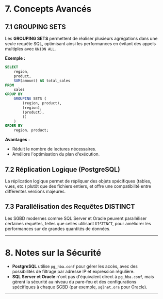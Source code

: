 # 7. Concepts Avancés

## 7.1 GROUPING SETS

Les **GROUPING SETS** permettent de réaliser plusieurs agrégations dans une seule requête SQL, optimisant ainsi les performances en évitant des appels multiples avec `UNION ALL`.

**Exemple :**

```sql
SELECT
    region,
    product,
    SUM(amount) AS total_sales
FROM
    sales
GROUP BY
    GROUPING SETS (
        (region, product),
        (region),
        (product),
        ()
    )
ORDER BY
    region, product;
```

**Avantages** :

- Réduit le nombre de lectures nécessaires.
- Améliore l'optimisation du plan d'exécution.

## 7.2 Réplication Logique (PostgreSQL)

La réplication logique permet de répliquer des objets spécifiques (tables, vues, etc.) plutôt que des fichiers entiers, et offre une compatibilité entre différentes versions majeures.

## 7.3 Parallélisation des Requêtes DISTINCT

Les SGBD modernes comme SQL Server et Oracle peuvent paralléliser certaines requêtes, telles que celles utilisant `DISTINCT`, pour améliorer les performances sur de grandes quantités de données.

---

# 8. Notes sur la Sécurité

- **PostgreSQL** utilise `pg_hba.conf` pour gérer les accès, avec des possibilités de filtrage par adresse IP et expression régulière.
- **SQL Server et Oracle** n'ont pas d'équivalent direct à `pg_hba.conf`, mais gèrent la sécurité au niveau du pare-feu et des configurations spécifiques à chaque SGBD (par exemple, `sqlnet.ora` pour Oracle).

---
